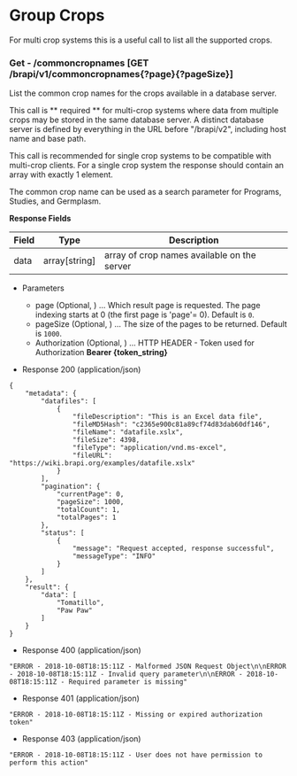 
# Group Crops

For multi crop systems this is a useful call to list all the supported crops.




### Get - /commoncropnames [GET /brapi/v1/commoncropnames{?page}{?pageSize}]

List the common crop names for the crops available in a database server. 

This call is ** required ** for multi-crop systems where data from multiple 
crops may be stored in the same database server. A distinct database server 
is defined by everything in the URL before "/brapi/v2", including host 
name and base path.

This call is recommended for single crop systems to be compatible with 
multi-crop clients. For a single crop system the response should contain 
an array with exactly 1 element. 

The common crop name can be used as a search parameter for Programs, 
Studies, and Germplasm.



**Response Fields** 

|Field|Type|Description|
|---|---|---| 
|data|array[string]|array of crop names available on the server|


 

+ Parameters
    + page (Optional, ) ... Which result page is requested. The page indexing starts at 0 (the first page is 'page'= 0). Default is `0`.
    + pageSize (Optional, ) ... The size of the pages to be returned. Default is `1000`.
    + Authorization (Optional, ) ... HTTP HEADER - Token used for Authorization <strong> Bearer {token_string} </strong>




+ Response 200 (application/json)
```
{
    "metadata": {
        "datafiles": [
            {
                "fileDescription": "This is an Excel data file",
                "fileMD5Hash": "c2365e900c81a89cf74d83dab60df146",
                "fileName": "datafile.xslx",
                "fileSize": 4398,
                "fileType": "application/vnd.ms-excel",
                "fileURL": "https://wiki.brapi.org/examples/datafile.xslx"
            }
        ],
        "pagination": {
            "currentPage": 0,
            "pageSize": 1000,
            "totalCount": 1,
            "totalPages": 1
        },
        "status": [
            {
                "message": "Request accepted, response successful",
                "messageType": "INFO"
            }
        ]
    },
    "result": {
        "data": [
            "Tomatillo",
            "Paw Paw"
        ]
    }
}
```

+ Response 400 (application/json)
```
"ERROR - 2018-10-08T18:15:11Z - Malformed JSON Request Object\n\nERROR - 2018-10-08T18:15:11Z - Invalid query parameter\n\nERROR - 2018-10-08T18:15:11Z - Required parameter is missing"
```

+ Response 401 (application/json)
```
"ERROR - 2018-10-08T18:15:11Z - Missing or expired authorization token"
```

+ Response 403 (application/json)
```
"ERROR - 2018-10-08T18:15:11Z - User does not have permission to perform this action"
```

